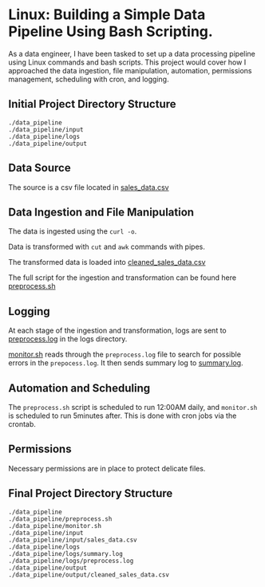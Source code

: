 # Linux: Building a Simple Data Pipeline Using Bash Scripting.

As a data engineer, I have been tasked to set up a data processing pipeline using Linux commands and bash scripts. This project would cover how I approached the data ingestion, file manipulation, automation, permissions management, scheduling with cron, and logging.

## Initial Project Directory Structure
```
./data_pipeline
./data_pipeline/input
./data_pipeline/logs
./data_pipeline/output

```
## Data Source
The source is a csv file located in [sales_data.csv](https://raw.githubusercontent.com/dataengineering-community/launchpad/refs/heads/main/Linux/sales_data.csv)

## Data Ingestion and File Manipulation

The data is ingested using the `curl -o`.

Data is transformed with `cut` and `awk` commands with pipes.

The transformed data is loaded into [cleaned_sales_data.csv](./output/cleaned_sales_data.csv)

The full script for the ingestion and transformation can be found here [preprocess.sh](./preprocess.sh
) 

## Logging

At each stage of the ingestion and transformation, logs are sent to [preprocess.log](./logs/preprocess.log) in the logs directory.

[monitor.sh](./monitor.sh) reads through the `preprocess.log` file to search for possible errors in the `prepocess.log`. It then sends summary log to [summary.log](./logs/summary.log).

## Automation and Scheduling

The `preprocess.sh` script is scheduled to run 12:00AM daily, and `monitor.sh` is scheduled to run 5minutes after. This is done with cron jobs via the crontab.

## Permissions

Necessary permissions are in place to protect delicate files.

## Final Project Directory Structure

```
./data_pipeline
./data_pipeline/preprocess.sh
./data_pipeline/monitor.sh
./data_pipeline/input
./data_pipeline/input/sales_data.csv
./data_pipeline/logs
./data_pipeline/logs/summary.log
./data_pipeline/logs/preprocess.log
./data_pipeline/output
./data_pipeline/output/cleaned_sales_data.csv

```



